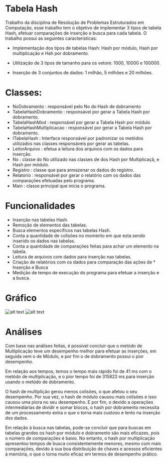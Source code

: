 # Tabela Hash
Trabalho da disciplina de Resolução de Problemas Estruturados em Computação, esse trabalho tem o objetivo de implementar 3 tipos de tabela Hash, efetuar comparações de inserção e busca para cada tabela. O trabalho possui as seguintes caracteristicas:

* Implementação dos tipos de tabelas Hash: Hash por módulo, Hash por multiplicação e Hah por dobramento.

* Utilização de 3 tipos de tamanho para os vetore: 1000, 10000 e 100000.

* Inserção de 3 conjuntos de dados: 1 milhão, 5 milhões e 20 milhões.

# Classes:

* NoDobramento : responsável pelo No do Hash de dobramento
* TabelaHashDobramento : responsável por gerar a Tabela Hash por dobramento. 
* TabelaHashMod : responsável por gerar a Tabela Hash por módulo 
* TabelaHashMultiplicacao : responsável por gerar a Tabela Hash por dobramento.
* ITabelaHash : Interface responsável por padronizar os metódos utilizados nas classes responsáveis por gerar as tabelas.
* LeitorArquivo : efetua a leitura dos arquivos com os dados para inserção.
* No : classe do No utilizado nas classes de dos Hash por Multiplicaçã, e Hash por módulo.
* Registro : classe que para armazenar os dados do registro.
* Relatorio : responsável por gerar o relatório com os dados das comparações efetuadas pelo programa. 
* Main : classe principal que inicia o programa.

# Funcionalidades

* Inserção nas tabelas Hash.
* Remoção de elementos das tabelas.
* Busca elementos especificos nas tabelas Hash.
* Conta a quantidade de colisões no momento em que esta sendo inserido os dados nas tabelas.
* Conta a quantidade de comparações feitas para achar um elemento na tabela.
* Leitura de arquivos com dados para inserção nas tabelas.
* Criação de relatórios com os dados para comparação das ações de * Inserção e Busca
* Medição de tempo de execução do programa para efetuar a inserção e a busca.

# Gráfico
![alt text](image.png)
![alt text](image-1.png)

# Análises

Com base nas análises feitas, é possível concluir que o metódo de Multiplicação teve um desempenho melhor para efetuar as inserções, em seguida vem o de Módulo, e por fim o de dobramento possui o pior desempenho.

Em relação aos tempos, temos o tempo mais rápido foi de 41 ms com o metódo de multiplicação, e o pior tempo foi de 315822 ms para inserção usando o metódo de dobramento.

O hash de multiplição gerou menos colisões, o que afetou o seu desempenho. Por sua vez, o hash de módulo causou mais colisões e isso causou uma piora no seu desempenho. E por fim, o devido a operações intermediárias de dividir e somar blocos, o hash por dobramento necessita de um processamento extra o que o torna mais custoso e lento na inserção dos dados.

Em relação à busca nas tabelas, pode-se concluir que para buscas em tabelas grandes os hash por módulo e dobramento são mais eficazes, pois o número de comparações é baixo. No entanto, o hash por multiplicação apresentou tempos de busca consistentemente menores, mesmo com mais comparações, devido à sua boa distribuição de chaves e acessos eficientes à memória, o que o torna muito eficaz em termos de desempenho prático.


